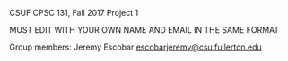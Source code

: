 CSUF CPSC 131, Fall 2017
Project 1

MUST EDIT WITH YOUR OWN NAME AND EMAIL IN THE SAME FORMAT

Group members:
Jeremy Escobar
escobarjeremy@csu.fullerton.edu
